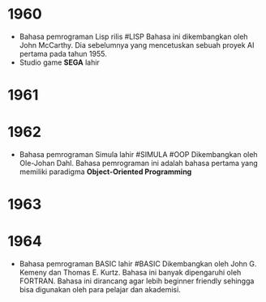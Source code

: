 # 1960
- Bahasa pemrograman Lisp rilis #LISP
	Bahasa ini dikembangkan oleh John McCarthy. Dia sebelumnya yang mencetuskan sebuah proyek AI pertama pada tahun 1955.
- Studio game **SEGA** lahir
# 1961
# 1962
- Bahasa pemrograman Simula lahir #SIMULA #OOP
	Dikembangkan oleh Ole-Johan Dahl. Bahasa pemrograman ini adalah bahasa pertama yang memiliki paradigma **Object-Oriented Programming**
# 1963
# 1964
- Bahasa pemrograman BASIC lahir #BASIC
	Dikembangkan oleh John G. Kemeny dan Thomas E. Kurtz. Bahasa ini banyak dipengaruhi oleh FORTRAN. Bahasa ini dirancang agar lebih beginner friendly sehingga bisa digunakan oleh para pelajar dan akademisi.
